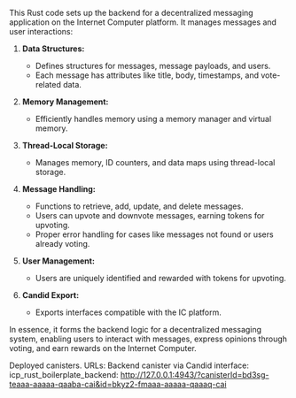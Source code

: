 <!-- @format -->

This Rust code sets up the backend for a decentralized messaging application on the Internet Computer platform. It manages messages and user interactions:

1. **Data Structures:**

   - Defines structures for messages, message payloads, and users.
   - Each message has attributes like title, body, timestamps, and vote-related data.

2. **Memory Management:**

   - Efficiently handles memory using a memory manager and virtual memory.

3. **Thread-Local Storage:**

   - Manages memory, ID counters, and data maps using thread-local storage.

4. **Message Handling:**

   - Functions to retrieve, add, update, and delete messages.
   - Users can upvote and downvote messages, earning tokens for upvoting.
   - Proper error handling for cases like messages not found or users already voting.

5. **User Management:**

   - Users are uniquely identified and rewarded with tokens for upvoting.

6. **Candid Export:**
   - Exports interfaces compatible with the IC platform.

In essence, it forms the backend logic for a decentralized messaging system, enabling users to interact with messages, express opinions through voting, and earn rewards on the Internet Computer.

Deployed canisters.
URLs:
  Backend canister via Candid interface:
    icp_rust_boilerplate_backend: http://127.0.0.1:4943/?canisterId=bd3sg-teaaa-aaaaa-qaaba-cai&id=bkyz2-fmaaa-aaaaa-qaaaq-cai
